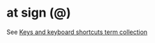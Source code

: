 # at sign (@)

See [Keys and keyboard shortcuts term collection](/style-guide/a-z-word-list-term-collections/term-collections/keys-keyboard-shortcuts)
